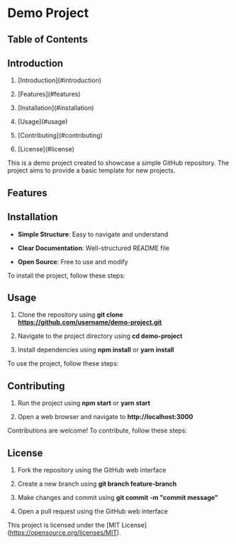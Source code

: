 # Demo Project
## Table of Contents
## Introduction
1. [Introduction\](#introduction)

2. [Features\](#features)

3. [Installation\](#installation)

4. [Usage\](#usage)

5. [Contributing\](#contributing)

6. [License\](#license)

This is a demo project created to showcase a simple GitHub repository. The project aims to provide a basic template for new projects.

## Features
## Installation
- **Simple Structure**: Easy to navigate and understand

- **Clear Documentation**: Well-structured README file

- **Open Source**: Free to use and modify

To install the project, follow these steps:

## Usage
1. Clone the repository using **git clone https://github.com/username/demo-project.git**

2. Navigate to the project directory using **cd demo-project**

3. Install dependencies using **npm install** or **yarn install**

To use the project, follow these steps:

## Contributing
1. Run the project using **npm start** or **yarn start**

2. Open a web browser and navigate to **http://localhost:3000**

Contributions are welcome! To contribute, follow these steps:

## License
1. Fork the repository using the GitHub web interface

2. Create a new branch using **git branch feature-branch**

3. Make changes and commit using **git commit -m "commit message"**

4. Open a pull request using the GitHub web interface

This project is licensed under the \[MIT License\](https://opensource.org/licenses/MIT).
